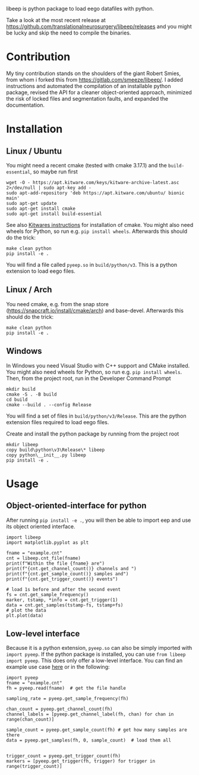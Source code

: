libeep is python package to load eego datafiles with python.

Take a look at the most recent release at https://github.com/translationalneurosurgery/libeep/releases and you might be lucky and skip the need to compile the binaries.

# Contribution

My tiny contribution stands on the shoulders of the giant Robert Smies, from whom i forked this from https://gitlab.com/smeeze/libeep/. I added instructions and automated the compilation of an installable python package, revised the API for a cleaner object-oriented approach, minimized the risk of locked files and segmentation faults, and expanded the documentation.

# Installation

## Linux / Ubuntu

You might need a recent cmake (tested with cmake 3.17.1) and the `build-essential`, so maybe run first
```
wget -O - https://apt.kitware.com/keys/kitware-archive-latest.asc 2>/dev/null | sudo apt-key add -
sudo apt-add-repository 'deb https://apt.kitware.com/ubuntu/ bionic main'
sudo apt-get update
sudo apt-get install cmake
sudo apt-get install build-essential
```  
See also [Kitwares instructions](https://apt.kitware.com/) for installation of cmake. 
You might also need wheels for Python, so run e.g. `pip install wheels`.
Afterwards this should do the trick:
```
make clean python
pip install -e .
```
You will find a file called `pyeep.so` in `build/python/v3`. This is a python extension to load eego files.

## Linux / Arch

You need cmake, e.g. from the snap store (https://snapcraft.io/install/cmake/arch) and base-devel. Afterwards this should do the trick:
```
make clean python
pip install -e .
```

## Windows

In Windows you need Visual Studio with C++ support and CMake installed. You might also need wheels for Python, so run e.g. `pip install wheels`.  Then, from the project root, run in the Developer Command Prompt

```{bash}
mkdir build
cmake -S . -B build
cd build
cmake --build . --config Release
```
You will find a set of files  in `build/python/v3/Release`. This are the python extension files required to load eego files.

Create and install the python package by running from the project root

```{bash}
mkdir libeep
copy build\python\v3\Release\* libeep
copy python\__init__.py libeep
pip install -e .
```

# Usage

## Object-oriented-interface for python

After running `pip install -e .`, you will then be able to import eep and use its object oriented interface.

```{python}
import libeep
import matplotlib.pyplot as plt

fname = "example.cnt"
cnt = libeep.cnt_file(fname)
print(f"Within the file {fname} are")
print(f"{cnt.get_channel_count()} channels and ")
print(f"{cnt.get_sample_count()} samples and")
print(f"{cnt.get_trigger_count()} events")

# load 1s before and after the second event
fs = cnt.get_sample_frequency()
marker, tstamp, *info = cnt.get_trigger(1)
data = cnt.get_samples(tstamp-fs, tstamp+fs)
# plot the data
plt.plot(data)
```


## Low-level interface

Because it is a python extension, `pyeep.so` can also be simply imported with `import pyeep`. If the python package is installed, you can use `from libeep import pyeep`. This does only offer a low-level interface. You can find an example use case [here](python/demo_read_cnt.py) or in the following:

```{python}
import pyeep
fname = "example.cnt"
fh = pyeep.read(fname)  # get the file handle

sampling_rate = pyeep.get_sample_frequency(fh)

chan_count = pyeep.get_channel_count(fh)
channel_labels = [pyeep.get_channel_label(fh, chan) for chan in range(chan_count)]

sample_count = pyeep.get_sample_count(fh) # get how many samples are there
data = pyeep.get_samples(fh, 0, sample_count)  # load them all


trigger_count = pyeep.get_trigger_count(fh)
markers = [pyeep.get_trigger(fh, trigger) for trigger in range(trigger_count)]

```
